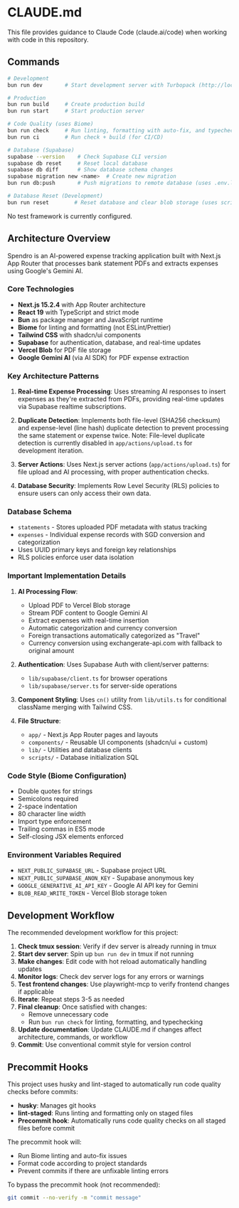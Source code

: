 # CLAUDE.md

This file provides guidance to Claude Code (claude.ai/code) when working with code in this repository.

## Commands

```bash
# Development
bun run dev       # Start development server with Turbopack (http://localhost:3000)

# Production  
bun run build     # Create production build  
bun run start     # Start production server

# Code Quality (uses Biome)
bun run check     # Run linting, formatting with auto-fix, and typecheck
bun run ci        # Run check + build (for CI/CD)

# Database (Supabase)
supabase --version    # Check Supabase CLI version
supabase db reset     # Reset local database
supabase db diff      # Show database schema changes
supabase migration new <name>  # Create new migration
bun run db:push       # Push migrations to remote database (uses .env.local password)

# Database Reset (Development)
bun run reset        # Reset database and clear blob storage (uses scripts/reset-db.ts)
```

No test framework is currently configured.

## Architecture Overview

Spendro is an AI-powered expense tracking application built with Next.js App Router that processes bank statement PDFs and extracts expenses using Google's Gemini AI.

### Core Technologies
- **Next.js 15.2.4** with App Router architecture
- **React 19** with TypeScript and strict mode
- **Bun** as package manager and JavaScript runtime
- **Biome** for linting and formatting (not ESLint/Prettier)
- **Tailwind CSS** with shadcn/ui components
- **Supabase** for authentication, database, and real-time updates
- **Vercel Blob** for PDF file storage
- **Google Gemini AI** (via AI SDK) for PDF expense extraction

### Key Architecture Patterns

1. **Real-time Expense Processing**: Uses streaming AI responses to insert expenses as they're extracted from PDFs, providing real-time updates via Supabase realtime subscriptions.

2. **Duplicate Detection**: Implements both file-level (SHA256 checksum) and expense-level (line hash) duplicate detection to prevent processing the same statement or expense twice. Note: File-level duplicate detection is currently disabled in `app/actions/upload.ts` for development iteration.

3. **Server Actions**: Uses Next.js server actions (`app/actions/upload.ts`) for file upload and AI processing, with proper authentication checks.

4. **Database Security**: Implements Row Level Security (RLS) policies to ensure users can only access their own data.

### Database Schema
- `statements` - Stores uploaded PDF metadata with status tracking
- `expenses` - Individual expense records with SGD conversion and categorization
- Uses UUID primary keys and foreign key relationships
- RLS policies enforce user data isolation

### Important Implementation Details

1. **AI Processing Flow**:
   - Upload PDF to Vercel Blob storage
   - Stream PDF content to Google Gemini AI
   - Extract expenses with real-time insertion
   - Automatic categorization and currency conversion
   - Foreign transactions automatically categorized as "Travel"
   - Currency conversion using exchangerate-api.com with fallback to original amount

2. **Authentication**: Uses Supabase Auth with client/server patterns:
   - `lib/supabase/client.ts` for browser operations
   - `lib/supabase/server.ts` for server-side operations

3. **Component Styling**: Uses `cn()` utility from `lib/utils.ts` for conditional className merging with Tailwind CSS.

4. **File Structure**:
   - `app/` - Next.js App Router pages and layouts
   - `components/` - Reusable UI components (shadcn/ui + custom)
   - `lib/` - Utilities and database clients
   - `scripts/` - Database initialization SQL

### Code Style (Biome Configuration)
- Double quotes for strings
- Semicolons required
- 2-space indentation
- 80 character line width
- Import type enforcement
- Trailing commas in ES5 mode
- Self-closing JSX elements enforced

### Environment Variables Required
- `NEXT_PUBLIC_SUPABASE_URL` - Supabase project URL
- `NEXT_PUBLIC_SUPABASE_ANON_KEY` - Supabase anonymous key
- `GOOGLE_GENERATIVE_AI_API_KEY` - Google AI API key for Gemini
- `BLOB_READ_WRITE_TOKEN` - Vercel Blob storage token

## Development Workflow

The recommended development workflow for this project:

1. **Check tmux session**: Verify if dev server is already running in tmux
2. **Start dev server**: Spin up `bun run dev` in tmux if not running
3. **Make changes**: Edit code with hot reload automatically handling updates
4. **Monitor logs**: Check dev server logs for any errors or warnings
5. **Test frontend changes**: Use playwright-mcp to verify frontend changes if applicable
6. **Iterate**: Repeat steps 3-5 as needed
7. **Final cleanup**: Once satisfied with changes:
   - Remove unnecessary code
   - Run `bun run check` for linting, formatting, and typechecking
8. **Update documentation**: Update CLAUDE.md if changes affect architecture, commands, or workflow
9. **Commit**: Use conventional commit style for version control

## Precommit Hooks

This project uses husky and lint-staged to automatically run code quality checks before commits:

- **husky**: Manages git hooks
- **lint-staged**: Runs linting and formatting only on staged files
- **Precommit hook**: Automatically runs code quality checks on all staged files before commit

The precommit hook will:
- Run Biome linting and auto-fix issues
- Format code according to project standards
- Prevent commits if there are unfixable linting errors

To bypass the precommit hook (not recommended):
```bash
git commit --no-verify -m "commit message"
```